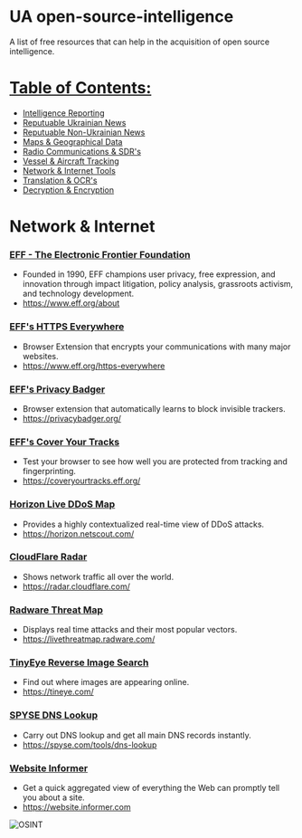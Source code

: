 # UA open-source-intelligence
A list of free resources that can help in the acquisition of open source intelligence.

# [Table of Contents:](/README.md)
* [Intelligence Reporting](/README.md)
* [Reputuable Ukrainian News](/reputable-ukrainian-news.md)
* [Reputuable Non-Ukrainian News](/reputable-non-ukrainian-news.md)
* [Maps & Geographical Data](/maps-geographical-data.md)
* [Radio Communications & SDR's](/radio-communications.md)
* [Vessel & Aircraft Tracking](/vessel-aircraft-tracking.md)
* [Network & Internet Tools](/network-internet.md)
* [Translation & OCR's](/translation-ocr.md)
* [Decryption & Encryption](/encryption-decryption.md)

# Network & Internet

### [EFF - The Electronic Frontier Foundation](https://www.eff.org/about)
* Founded in 1990, EFF champions user privacy, free expression, and innovation through impact litigation, policy analysis, grassroots activism, and technology development.
* https://www.eff.org/about

### [EFF's HTTPS Everywhere](https://www.eff.org/https-everywhere)
* Browser Extension that encrypts your communications with many major websites.
* https://www.eff.org/https-everywhere

### [EFF's Privacy Badger](https://privacybadger.org/)
* Browser extension that automatically learns to block invisible trackers.
* https://privacybadger.org/

### [EFF's Cover Your Tracks](https://coveryourtracks.eff.org/)
* Test your browser to see how well you are protected from tracking and fingerprinting.
* https://coveryourtracks.eff.org/

### [Horizon Live DDoS Map](https://horizon.netscout.com/)
* Provides a highly contextualized real-time view of DDoS attacks.
* https://horizon.netscout.com/

### [CloudFlare Radar](https://radar.cloudflare.com/)
* Shows network traffic all over the world.
* https://radar.cloudflare.com/

### [Radware Threat Map](https://livethreatmap.radware.com/)
* Displays real time attacks and their most popular vectors.
* https://livethreatmap.radware.com/

### [TinyEye Reverse Image Search](https://tineye.com/)
* Find out where images are appearing online.
* https://tineye.com/

### [SPYSE DNS Lookup](https://spyse.com/tools/dns-lookup)
* Carry out DNS lookup and get all main DNS records instantly.
* https://spyse.com/tools/dns-lookup

### [Website Informer](https://website.informer.com/)
* Get a quick aggregated view of everything the Web can promptly tell you about a site.
* https://website.informer.com

![OSINT](https://raw.githubusercontent.com/jaybitdesign/open-source-intelligence/main/osint.png)
